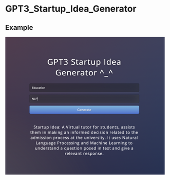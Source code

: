 # GPT3_Startup_Idea_Generator

## Example
![NLPIdea](https://github.com/PotatoSpudowski/GPT3_Startup_Idea_Generator/blob/master/Images/gpt3demo.png)